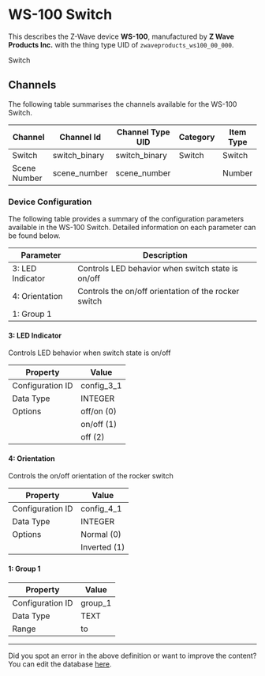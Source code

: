 
# WS-100 Switch

This describes the Z-Wave device **WS-100**, manufactured by **Z Wave Products Inc.** with the thing type UID of ```zwaveproducts_ws100_00_000```. 

Switch

## Channels
The following table summarises the channels available for the WS-100 Switch.

| Channel | Channel Id | Channel Type UID | Category | Item Type |
|---------|------------|------------------|----------|-----------|
| Switch | switch_binary | switch_binary | Switch | Switch |
| Scene Number | scene_number | scene_number |  | Number |




### Device Configuration
The following table provides a summary of the configuration parameters available in the WS-100 Switch.
Detailed information on each parameter can be found below.

| Parameter   | Description |
|-------------|-------------|
| 3: LED Indicator | Controls LED behavior when switch state is on/off |
| 4: Orientation | Controls the on/off orientation of the rocker switch |
| 1: Group 1 |  |




#### 3: LED Indicator

Controls LED behavior when switch state is on/off


| Property         | Value    |
|------------------|----------|
| Configuration ID | config_3_1 |
| Data Type        | INTEGER || Default Value | 0 |
| Options | off/on (0) |
|  | on/off (1) |
|  | off (2) |






#### 4: Orientation

Controls the on/off orientation of the rocker switch


| Property         | Value    |
|------------------|----------|
| Configuration ID | config_4_1 |
| Data Type        | INTEGER || Default Value | 0 |
| Options | Normal (0) |
|  | Inverted (1) |






#### 1: Group 1




| Property         | Value    |
|------------------|----------|
| Configuration ID | group_1 |
| Data Type        | TEXT |
| Range |  to  |






---

Did you spot an error in the above definition or want to improve the content?
You can edit the database [here](http://www.cd-jackson.com/index.php/zwave/zwave-device-database/zwave-device-list/devicesummary/592).

